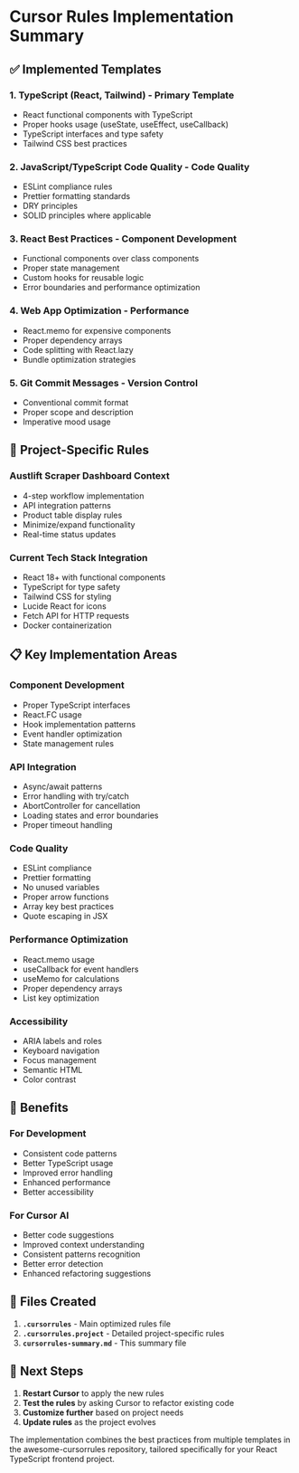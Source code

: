 # Cursor Rules Implementation Summary

## ✅ Implemented Templates

### 1. **TypeScript (React, Tailwind)** - Primary Template
- React functional components with TypeScript
- Proper hooks usage (useState, useEffect, useCallback)
- TypeScript interfaces and type safety
- Tailwind CSS best practices

### 2. **JavaScript/TypeScript Code Quality** - Code Quality
- ESLint compliance rules
- Prettier formatting standards
- DRY principles
- SOLID principles where applicable

### 3. **React Best Practices** - Component Development
- Functional components over class components
- Proper state management
- Custom hooks for reusable logic
- Error boundaries and performance optimization

### 4. **Web App Optimization** - Performance
- React.memo for expensive components
- Proper dependency arrays
- Code splitting with React.lazy
- Bundle optimization strategies

### 5. **Git Commit Messages** - Version Control
- Conventional commit format
- Proper scope and description
- Imperative mood usage

## 🎯 Project-Specific Rules

### **Austlift Scraper Dashboard Context**
- 4-step workflow implementation
- API integration patterns
- Product table display rules
- Minimize/expand functionality
- Real-time status updates

### **Current Tech Stack Integration**
- React 18+ with functional components
- TypeScript for type safety
- Tailwind CSS for styling
- Lucide React for icons
- Fetch API for HTTP requests
- Docker containerization

## 📋 Key Implementation Areas

### **Component Development**
- Proper TypeScript interfaces
- React.FC usage
- Hook implementation patterns
- Event handler optimization
- State management rules

### **API Integration**
- Async/await patterns
- Error handling with try/catch
- AbortController for cancellation
- Loading states and error boundaries
- Proper timeout handling

### **Code Quality**
- ESLint compliance
- Prettier formatting
- No unused variables
- Proper arrow functions
- Array key best practices
- Quote escaping in JSX

### **Performance Optimization**
- React.memo usage
- useCallback for event handlers
- useMemo for calculations
- Proper dependency arrays
- List key optimization

### **Accessibility**
- ARIA labels and roles
- Keyboard navigation
- Focus management
- Semantic HTML
- Color contrast

## 🚀 Benefits

### **For Development**
- Consistent code patterns
- Better TypeScript usage
- Improved error handling
- Enhanced performance
- Better accessibility

### **For Cursor AI**
- Better code suggestions
- Improved context understanding
- Consistent patterns recognition
- Better error detection
- Enhanced refactoring suggestions

## 📁 Files Created

1. **`.cursorrules`** - Main optimized rules file
2. **`.cursorrules.project`** - Detailed project-specific rules
3. **`cursorrules-summary.md`** - This summary file

## 🔄 Next Steps

1. **Restart Cursor** to apply the new rules
2. **Test the rules** by asking Cursor to refactor existing code
3. **Customize further** based on project needs
4. **Update rules** as the project evolves

The implementation combines the best practices from multiple templates in the awesome-cursorrules repository, tailored specifically for your React TypeScript frontend project.


